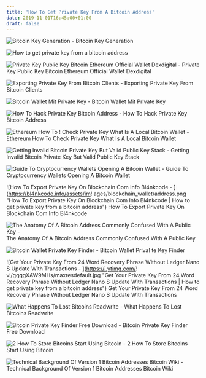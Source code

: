 ```yaml
---
title: 'How To Get Private Key From A Bitcoin Address'
date: 2019-11-01T16:45:00+01:00
draft: false
---
```


![Bitcoin Key Generation - ](https://asecuritysite.com/bithash.png "Bitcoin Key Generation | How to get private key from a bitcoin address") Bitcoin Key Generation

![How to get private key from a bitcoin address](https://en.bitcoinwiki.org/upload/en/images/thumb/b/b1/Paper_wallet.png/500px-Paper_wallet.png "How to get private key from a bitcoin address") 

![Private Key Public Key Bitcoin Ethereum Official Wallet Dexdigital - ](https://i.stack.imgur.com/NOorr.png "Private Key Public Key Bitcoin Ethereum Official Wallet Dexdigital | How to get private key from a bitcoin address") Private Key Public Key Bitcoin Ethereum Official Wallet Dexdigital

![Exporting Private Key From Bitcoin Clients - ](https://docslocalcoinis.readthedocs.io/en/latest/_images/blockchain.info-privkey.png "Exporting Private Key From Bitcoin Clients | How to get private key from a bitcoin address") Exporting Private Key From Bitcoin Clients

![Bitcoin Wallet Mit Private Key - ](http://www.bitcoin-bitcoin.ch/contents/media/crop_bitaddressorg-private-key-beispiel.jpg "Bitcoin Wallet Mit Private Key | How to get private key from a bitcoin address") Bitcoin Wallet Mit Private Key

![How To Hack Private Key Bitcoin Address - ](https://i.ytimg.com/vi/PtAuAp0PybQ/maxresdefault.jpg "How To Hack Private Key Bitcoin Address | How to get private key from a bitcoin address") How To Hack Private Key Bitcoin Address

![Ethereum How To !   Check Private Key What Is A Local Bitcoin Wallet - ](https://cdn-images-1.medium.com/max/1600/1*AT_mN8dEZ1YI2G0pt3H5gg.png "Et!   hereum How To Check Private Key What Is A Local Bitcoin Wallet | How to get private key from a bitcoin address") Ethereum How To Check Private Key What Is A Local Bitcoin Wallet

![Getting Invalid Bitcoin Private Key But Valid Public Key Stack - ](https://i.stack.imgur.com/SQIhT.png "Getting Invalid Bitcoin Private Key But Valid Public Key Stack | How to get private key from a bitcoin address") Getting Invalid Bitcoin Private Key But Valid Public Key Stack

![Guide To Cryptocurrency Wallets Opening A Bitcoin Wallet - ](https://masterthecrypto.com/wp-content/uploads/2017/09/CRYPTOCURRENCY-5-min.jpg "Guide To Cryptocurrency Wallets Opening A Bitcoin Wallet | How to get private key from a bitcoin address") Guide To Cryptocurrency Wallets Opening A Bitcoin Wallet

![How To Export Private Key On Blockchain Com Info Bl4nkcode - ](https://bl4nkcode.info/assets/im!   ages/blockchain_wallet/address.png "How To Export Private Key On Blockchain Com Info Bl4nkcode | How to get private key from a bitcoin address") How To Export Private Key On Blockchain Com Info Bl4nkcode

![The Anatomy Of A Bitcoin Address Commonly Confused With A Public Key - ](https://www.theopenledger.com/wp-content/uploads/2018/03/bitcoin-address.jpg "The Anatomy Of A Bitcoin Address Commonly Confused With A Public Key | How to get private key from a bitcoin address") The Anatomy Of A Bitcoin Address Commonly Confused With A Public Key

![Bitcoin Wallet Private Key Finder - ](http://smaakvanzeeland.nl/images/5861164784.png "Bitcoin Wallet Private Key Finder | How to get private key from a bitcoin address") Bitcoin Wallet Priva! te Key Finder

![Get Your Private Key From 24 Word Recovery Phrase Without Ledger Nano S Update With Transactions - ](https://i.ytimg.com/!   vi/gqqgXAW9MHs/maxresdefault.jpg "Get Your Private Key From 24 Word Recovery Phrase Without Ledger Nano S Update With Transactions | How to get private key from a bitcoin address") Get Your Private Key From 24 Word Recovery Phrase Without Ledger Nano S Update With Transactions

![What Happens To Lost Bitcoins Readwrite - ](https://images.readwrite.com/wp-content/uploads/2016/02/MTIyMzAxNjQ5NDAxMTg0ODcw.png "What Happens To Lost Bitcoins Readwrite | How to get private key from a bitcoin address") What Happens To Lost Bitcoins Readwrite

![Bitcoin Private Key Finder Free Download - ](http://starexpress.at/img/2613f819816cdfdf84f77ed6cdf86f09.png "Bitcoin Private Key Finder Free Download | How to ge!   t private key from a bitcoin address") Bitcoin Private Key Finder Free Download

![2 How To Store Bitcoins Start Using Bitcoin - ](https://i1.wp.com/startusingbitcoin.com/wp-content/uploads/2015/08/private-key-bitcoin-address.png?resize=1024%2C342 "2 How To Store Bitcoins Start Using Bitcoin | How to get private key from a bitcoin address") 2 How To Store Bitcoins Start Using Bitcoin

![Technical Background Of Version 1 Bitcoin Addresses Bitcoin Wiki - ](https://en.bitcoin.it/w/images/en/9/9b/PubKeyToAddr.png "Technical Background Of Version 1 Bitcoin Addresses Bitcoin Wiki | How to get private key from a bitcoin address") Technical Background Of Version 1 Bitcoin Addresses Bitcoin Wiki